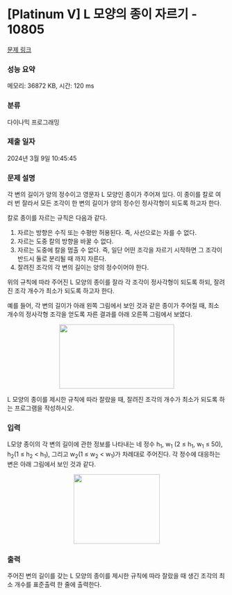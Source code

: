 # [Platinum V] L 모양의 종이 자르기 - 10805 

[문제 링크](https://www.acmicpc.net/problem/10805) 

### 성능 요약

메모리: 36872 KB, 시간: 120 ms

### 분류

다이나믹 프로그래밍

### 제출 일자

2024년 3월 9일 10:45:45

### 문제 설명

<p>각 변의 길이가 양의 정수이고 영문자 L 모양인 종이가 주어져 있다. 이 종이를 칼로 여러 번 잘라서 모든 조각이 한 변의 길이가 양의 정수인 정사각형이 되도록 하고자 한다. </p>

<p>칼로 종이를 자르는 규칙은 다음과 같다.</p>

<ol>
	<li>자르는 방향은 수직 또는 수평만 허용된다. 즉, 사선으로는 자를 수 없다.</li>
	<li>자르는 도중 칼의 방향을 바꿀 수 없다.</li>
	<li>자르는 도중에 칼을 멈출 수 없다. 즉, 일단 어떤 조각을 자르기 시작하면 그 조각이 반드시 둘로 분리될 때 까지 자른다.</li>
	<li>잘려진 조각의 각 변의 길이는 양의 정수이어야 한다. </li>
</ol>

<p>위의 규칙에 따라 주어진 L 모양의 종이를 잘라 각 조각이 정사각형이 되도록 하되, 잘려진 조각 개수가 최소가 되도록 하고자 한다. </p>

<p>예를 들어, 각 변의 길이가 아래 왼쪽 그림에서 보인 것과 같은 종이가 주어질 때, 최소 개수의 정사각형 조각을 얻도록 자른 결과를 아래 오른쪽 그림에서 보였다. </p>

<p style="text-align: center;"><img alt="" src="https://onlinejudgeimages.s3-ap-northeast-1.amazonaws.com/problem/10805/1.png" style="height:148px; width:264px"></p>

<p>L 모양의 종이를 제시한 규칙에 따라 잘랐을 때, 잘려진 조각의 개수가 최소가 되도록 하는 프로그램을 작성하시오.</p>

### 입력 

 <p>L모양 종이의 각 변의 길이에 관한 정보를 나타내는 네 정수 h<sub>1</sub>, w<sub>1</sub> (2 ≤ h<sub>1</sub>, w<sub>1</sub> ≤ 50), h<sub>2</sub>(1 ≤ h<sub>2</sub> < h<sub>1</sub>), 그리고 w<sub>2</sub>(1 ≤ w<sub>2</sub> < w<sub>1</sub>)가 차례대로 주어진다. 각 정수에 대응하는 변은 아래 그림에서 보인 것과 같다.</p>

<p style="text-align: center;"><img alt="" src="https://onlinejudgeimages.s3-ap-northeast-1.amazonaws.com/problem/10805/2.png" style="height:160px; width:198px"></p>

### 출력 

 <p>주어진 변의 길이를 갖는 L 모양의 종이를 제시한 규칙에 따라 잘랐을 때 생긴 조각의 최소 개수를 표준출력 한 줄에 출력한다.</p>

